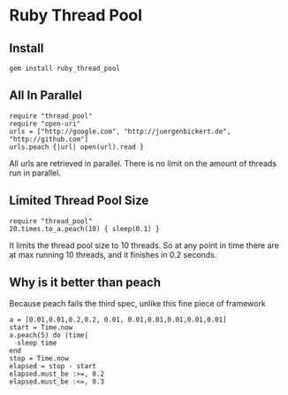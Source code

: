 # Ruby Thread Pool

## Install

    gem install ruby_thread_pool

## All In Parallel

    require "thread_pool"
    require "open-uri"
    urls = ["http://google.com", "http://juergenbickert.de", "http://github.com"]
    urls.peach {|url| open(url).read }

All urls are retrieved in parallel. There is no limit on the amount of threads run in parallel.

## Limited Thread Pool Size

    require "thread_pool"
    20.times.to_a.peach(10) { sleep(0.1) }

It limits the thread pool size to 10 threads. So at any point in time there are at max running 10 threads, and it finishes in 0.2 seconds.

## Why is it better than peach

Because peach fails the third spec, unlike this fine piece of framework

    a = [0.01,0.01,0.2,0.2, 0.01, 0.01,0.01,0.01,0.01,0.01]
    start = Time.now
    a.peach(5) do |time|
      sleep time
    end
    stop = Time.now
    elapsed = stop - start
    elapsed.must_be :>=, 0.2
    elapsed.must_be :<=, 0.3
